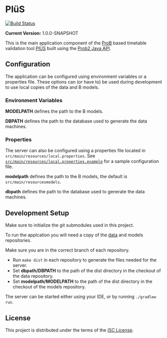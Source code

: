# PlüS

[![Build Status](https://travis-ci.org/plues/plues.svg)](https://travis-ci.org/plues/plues)

**Current Version:** 1.0.0-SNAPSHOT

This is the main application component of the
[ProB](https://www3.hhu.de/stups/prob/) based timetable validation tool
[PlÜS](https://github.com/plues) built using the [Prob2
Java API](https://www3.hhu.de/stups/prob/index.php5/ProB_Java_API).

## Configuration

The application can be configured using environment variables or a properties
file.
These options can (or have to) be used during development to use local copies
of the data and B models.

### Environment Variables

__MODELPATH__ defines the path to the B models.

__DBPATH__ defines the path to the database used to generate the data machines.

### Properties

The server can also be configured using a properties file located in
`src/main/resources/local.properties`. See
[`src/main/resources/local.properties.example`](src/main/resources/local.properties.example) for a sample configuration file.

__modelpath__ defines the path to the B models, the default is
`src/main/resourcesmodels`.

__dbpath__ defines the path to the database used to generate the data machines.

## Development Setup

Make sure to initialize the git submodules used in this project.

To run the applcation you will need a copy of the
[data](https://github.com/plues/data) and models repositories.

Make sure you are in the correct branch of each repository.

* Run `make dist` in each repository to generate the files needed for the server.
* Set __dbpath/DBPATH__ to the path of the dist directory in the checkout of the data repository.
* Set __modelpath/MODELPATH__ to the path of the dist directory in the checkout of the models repository.

The server can be started either using your IDE, or by running `./gradlew run`.

## License

This project is distributed under the terms of the [ISC License](LICENSE).
